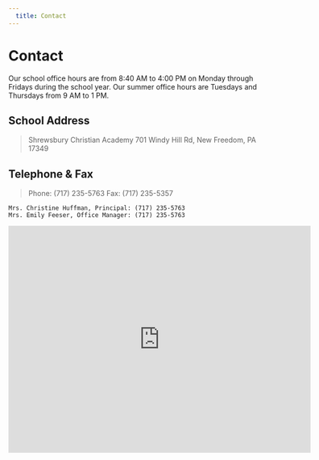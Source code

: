 ```yaml
---
  title: Contact
---
```


# Contact

Our school office hours are from 8:40 AM to 4:00 PM on Monday through Fridays during the school year. Our summer office hours are Tuesdays and Thursdays from 9 AM to 1 PM.

## School Address

> Shrewsbury Christian Academy
> 701 Windy Hill Rd, New Freedom, PA 17349

## Telephone & Fax

> Phone: (717) 235-5763
> Fax: (717) 235-5357

    Mrs. Christine Huffman, Principal: (717) 235-5763
    Mrs. Emily Feeser, Office Manager: (717) 235-5763

<iframe src="https://www.google.com/maps/embed?pb=!1m18!1m12!1m3!1d967.6466005435421!2d-76.66381324944813!3d39.746179307753756!2m3!1f0!2f0!3f0!3m2!1i1024!2i768!4f13.1!3m3!1m2!1s0x89c864e22e04827d%3A0xeb24dba6d4e7b1b3!2sShrewsbury%20Christian%20Academy!5e1!3m2!1sen!2sus!4v1583959300604!5m2!1sen!2sus" width="600" height="450" frameborder="0" style="border:0;" allowfullscreen="" aria-hidden="false" tabindex="0"></iframe>




